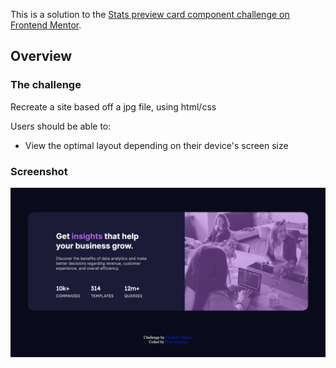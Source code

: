 This is a solution to the [Stats preview card component challenge on Frontend Mentor](https://www.frontendmentor.io/challenges/stats-preview-card-component-8JqbgoU62).

## Overview

### The challenge

Recreate a site based off a jpg file, using html/css

Users should be able to:

- View the optimal layout depending on their device's screen size

### Screenshot

![](./my_solution.png)
